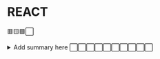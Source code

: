 # REACT

🟥🟨🟩⬜

<details>
    <summary>Add summary here ⬜⬜⬜⬜⬜⬜⬜⬜⬜⬜</summary>
    TODO add des description here 
</details>